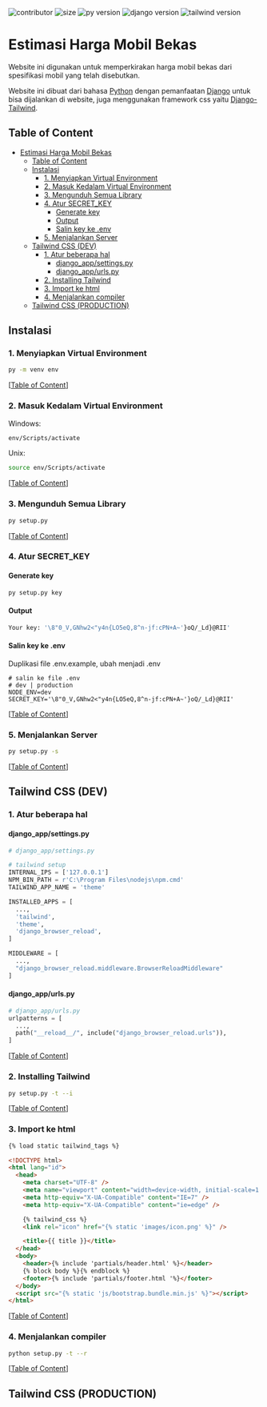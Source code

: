 ![contributor](https://img.shields.io/github/contributors/0xricoard/Django-App?color=red) ![size](https://img.shields.io/github/repo-size/0xricoard/Django-App?color=red) ![py version](https://img.shields.io/badge/python-v_3.11.5-blue)
![django version](https://img.shields.io/badge/django-v_4.2.5-green)
![tailwind version](https://img.shields.io/badge/tailwind-v_3.6.0-blue)


# Estimasi Harga Mobil Bekas

Website ini digunakan untuk memperkirakan harga mobil bekas dari spesifikasi mobil yang telah disebutkan.

Website ini dibuat dari bahasa [Python](https://www.python.org/) dengan pemanfaatan [Django](https://www.djangoproject.com/) untuk bisa dijalankan di website, juga menggunakan framework css yaitu [Django-Tailwind](https://django-tailwind.readthedocs.io/en/latest/index.html).

## Table of Content
- [Estimasi Harga Mobil Bekas](#estimasi-harga-mobil-bekas)
  - [Table of Content](#table-of-content)
  - [Instalasi](#instalasi)
    - [1. Menyiapkan Virtual Environment](#1-menyiapkan-virtual-environment)
    - [2. Masuk Kedalam Virtual Environment](#2-masuk-kedalam-virtual-environment)
    - [3. Mengunduh Semua Library](#3-mengunduh-semua-library)
    - [4. Atur SECRET\_KEY](#4-atur-secret_key)
      - [Generate key](#generate-key)
      - [Output](#output)
      - [Salin key ke .env](#salin-key-ke-env)
    - [5. Menjalankan Server](#5-menjalankan-server)
  - [Tailwind CSS (DEV)](#tailwind-css-dev)
    - [1. Atur beberapa hal](#1-atur-beberapa-hal)
      - [django\_app/settings.py](#django_appsettingspy)
      - [django\_app/urls.py](#django_appurlspy)
    - [2. Installing Tailwind](#2-installing-tailwind)
    - [3. Import ke html](#3-import-ke-html)
    - [4. Menjalankan compiler](#4-menjalankan-compiler)
  - [Tailwind CSS (PRODUCTION)](#tailwind-css-production)

## Instalasi

### 1. Menyiapkan Virtual Environment

```sh
py -m venv env 
```

[[Table of Content](#table-of-content)]

### 2. Masuk Kedalam Virtual Environment

Windows:
```sh
env/Scripts/activate
```

Unix:
```sh
source env/Scripts/activate
```
[[Table of Content](#table-of-content)]

### 3. Mengunduh Semua Library

```sh
py setup.py
```
[[Table of Content](#table-of-content)]

### 4. Atur SECRET_KEY

#### Generate key

```sh
py setup.py key
```

#### Output

```sh
Your key: '\8"0_V,GNhw2<"y4n{LO5eQ,8^n-jf:cPN+A~'}oQ/_Ld}@RII'
```

#### Salin key ke .env

Duplikasi file .env.example, ubah menjadi .env

```
# salin ke file .env
# dev | production
NODE_ENV=dev
SECRET_KEY='\8"0_V,GNhw2<"y4n{LO5eQ,8^n-jf:cPN+A~'}oQ/_Ld}@RII'
```

[[Table of Content](#table-of-content)]

### 5. Menjalankan Server

```sh
py setup.py -s
```

[[Table of Content](#table-of-content)]

## Tailwind CSS (DEV)

### 1. Atur beberapa hal

#### django_app/settings.py

```py
# django_app/settings.py

# tailwind setup
INTERNAL_IPS = ['127.0.0.1']
NPM_BIN_PATH = r'C:\Program Files\nodejs\npm.cmd'
TAILWIND_APP_NAME = 'theme'

INSTALLED_APPS = [
  ...,
  'tailwind',
  'theme',
  'django_browser_reload',
]

MIDDLEWARE = [
  ...,
  "django_browser_reload.middleware.BrowserReloadMiddleware"
]
```

#### django_app/urls.py

```py
# django_app/urls.py
urlpatterns = [
  ...,
  path("__reload__/", include("django_browser_reload.urls")),
]
```

[[Table of Content](#table-of-content)]

### 2. Installing Tailwind

```sh
py setup.py -t --i
```

[[Table of Content](#table-of-content)]

### 3. Import ke html

```html
{% load static tailwind_tags %}

<!DOCTYPE html>
<html lang="id">
  <head>
    <meta charset="UTF-8" />
    <meta name="viewport" content="width=device-width, initial-scale=1.0" />
    <meta http-equiv="X-UA-Compatible" content="IE=7" />
    <meta http-equiv="X-UA-Compatible" content="ie=edge" />

    {% tailwind_css %}
    <link rel="icon" href="{% static 'images/icon.png' %}" />

    <title>{{ title }}</title>
  </head>
  <body>
    <header>{% include 'partials/header.html' %}</header>
    {% block body %}{% endblock %}
    <footer>{% include 'partials/footer.html '%}</footer>
  </body>
  <script src="{% static 'js/bootstrap.bundle.min.js' %}"></script>
</html>
```

[[Table of Content](#table-of-content)]

### 4. Menjalankan compiler

```sh
python setup.py -t --r
```

[[Table of Content](#table-of-content)]

## Tailwind CSS (PRODUCTION)